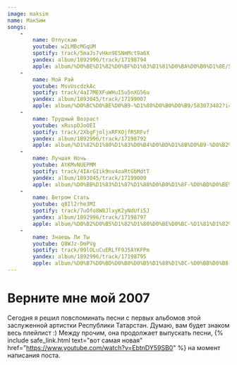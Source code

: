 ```yaml
---
image: maksim
name: МакSим
songs:
    -
        name: Отпускаю
        youtube: w2LMBcMGqUM
        spotify: track/5maJs7vHkn9ESNmMct9a6X
        yandex: album/1892996/track/17198794
        apple: album/%D0%BE%D1%82%D0%BF%D1%83%D1%81%D0%BA%D0%B0%D1%8E/588212069?i=588212076
    -
        name: Мой Рай
        youtube: MsvUscdzkAc
        spotify: track/4aI7MEXFuWHuI5u5nXG56u
        yandex: album/1893045/track/17199007
        apple: album/%D0%BC%D0%BE%D0%B9-%D1%80%D0%B0%D0%B9/583073482?i=583073554
    -
        name: Трудный Возраст
        youtube: xRuspDJoOEI
        spotify: track/2XbgFjoljxRFXOjfRSRFvf
        yandex: album/1892996/track/17198792
        apple: album/%D1%82%D1%80%D1%83%D0%B4%D0%BD%D1%8B%D0%B9-%D0%B2%D0%BE%D0%B7%D1%80%D0%B0%D1%81%D1%82/588212069?i=588212070
    -
        name: Лучшая Ночь
        youtube: AtKMvNUEPMM
        spotify: track/4IArGIik9nv4oaRtGbMdtT
        yandex: album/1893045/track/17199009
        apple: album/%D0%BB%D1%83%D1%87%D1%88%D0%B0%D1%8F-%D0%BD%D0%BE%D1%87%D1%8C/583073482?i=583073556
    -
        name: Ветром Стать
        youtube: q8Il2rhe3MI
        spotify: track/7uOfo8W8JlxyK2yNdUfi5J
        yandex: album/1892996/track/17198797
        apple: album/%D0%B2%D0%B5%D1%82%D1%80%D0%BE%D0%BC-%D1%81%D1%82%D0%B0%D1%82%D1%8C/588212069?i=588212075
    -
        name: Знаешь Ли Ты
        youtube: Q8WJz-DmPVg
        spotify: track/09lOLuCuERLfF9J5AYKFPm
        yandex: album/1892996/track/17198795
        apple: album/%D0%B7%D0%BD%D0%B0%D0%B5%D1%88%D1%8C-%D0%BB%D0%B8-%D1%82%D1%8B/588212069?i=588212078
---
```

# Верните мне мой 2007

Сегодня я решил повспоминать песни с первых альбомов этой заслуженной артистки Республики Татарстан. Думаю, вам будет
знаком весь плейлист :) Между прочим, она продолжает выпускать песни,
{% include safe_link.html text="вот самая новая" href="https://www.youtube.com/watch?v=EbtnDY59SB0" %}
на момент написания поста.